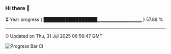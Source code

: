 ### Hi there 👋

⏳ Year progress { █████████████████▁▁▁▁▁▁▁▁▁▁▁▁▁ } 57.89 %

---

⏰ Updated on Thu, 31 Jul 2025 06:56:47 GMT

![Progress Bar CI](https://github.com/IshwaranRudhara/GIT-ACTION/workflows/Progress%20Bar%20CI/badge.svg)
